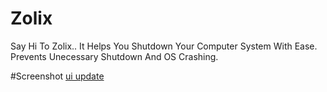 # Zolix
Say Hi To Zolix.. It Helps You Shutdown Your Computer System With Ease. Prevents Unecessary Shutdown And OS Crashing.

#Screenshot
[ui update](screenshot/update.png)
